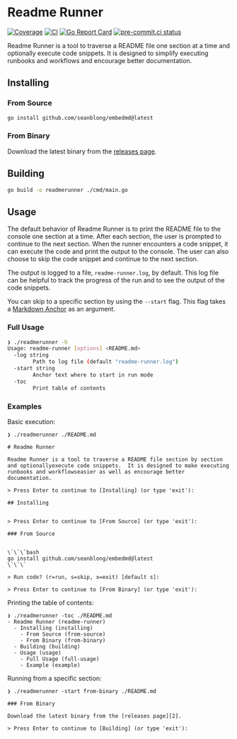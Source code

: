 # Readme Runner

[![Coverage](https://img.shields.io/badge/Coverage-74.2%25-brightgreen)](https://github.com/seanblong/readmerunner/actions/workflows/test.yaml)
[![CI](https://github.com/seanblong/embedmd/actions/workflows/test.yaml/badge.svg)](https://github.com/seanblong/readmerunner/actions/workflows/test.yaml)
[![Go Report Card](https://goreportcard.com/badge/github.com/seanblong/readmerunner)](https://goreportcard.com/report/github.com/seanblong/readmerunner)
[![pre-commit.ci status](https://results.pre-commit.ci/badge/github/seanblong/readmerunner/main.svg)](https://results.pre-commit.ci/latest/github/seanblong/readmerunner/main)

Readme Runner is a tool to traverse a README file one section at a time and optionally
execute code snippets.  It is designed to simplify executing runbooks and workflows
and encourage better documentation.

## Installing

### From Source

```bash
go install github.com/seanblong/embedmd@latest
```

### From Binary

Download the latest binary from the [releases page][2].

## Building

```bash
go build -o readmerunner ./cmd/main.go
```

## Usage

The default behavior of Readme Runner is to print the README file to the console
one section at a time.  After each section, the user is prompted to continue to
the next section.  When the runner encounters a code snippet, it can execute the
code and print the output to the console.  The user can also choose to skip the
code snippet and continue to the next section.

The output is logged to a file, `readme-runner.log`, by default.  This log file
can be helpful to track the progress of the run and to see the output of the code
snippets.

You can skip to a specific section by using the `--start` flag.  This flag takes
a [Markdown Anchor][1] as an argument.

### Full Usage

```bash
❯ ./readmerunner -h
Usage: readme-runner [options] <README.md>
  -log string
        Path to log file (default "readme-runner.log")
  -start string
        Anchor text where to start in run mode
  -toc
        Print table of contents
```

### Examples

Basic execution:

```console
❯ ./readmerunner ./README.md

# Readme Runner

Readme Runner is a tool to traverse a README file section by section and optionallyexecute code snippets.  It is designed to make executing runbooks and workflowseasier as well as encourage better documentation.

> Press Enter to continue to [Installing] (or type 'exit'):

## Installing


> Press Enter to continue to [From Source] (or type 'exit'):

### From Source


\`\`\`bash
go install github.com/seanblong/embedmd@latest
\`\`\`

> Run code? (r=run, s=skip, x=exit) [default s]:

> Press Enter to continue to [From Binary] (or type 'exit'):
```

Printing the table of contents:

```console
❯ ./readmerunner -toc ./README.md
- Readme Runner (readme-runner)
  - Installing (installing)
    - From Source (from-source)
    - From Binary (from-binary)
  - Building (building)
  - Usage (usage)
    - Full Usage (full-usage)
    - Example (example)
```

Running from a specific section:

```console
❯ ./readmerunner -start from-binary ./README.md

### From Binary

Download the latest binary from the [releases page][2].

> Press Enter to continue to [Building] (or type 'exit'):
```

<!-- links -->
[1]: https://gist.github.com/asabaylus/3071099
[2]: https://github.com/seanblong/readmerunner/releases
